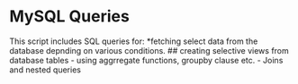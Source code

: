# MySQL Queries 
This script includes SQL queries for:
    *fetching select data from the database depnding on various conditions. 
    ## creating selective views from database tables
    - using aggrregate functions, groupby clause etc.
    - Joins and nested queries
    
